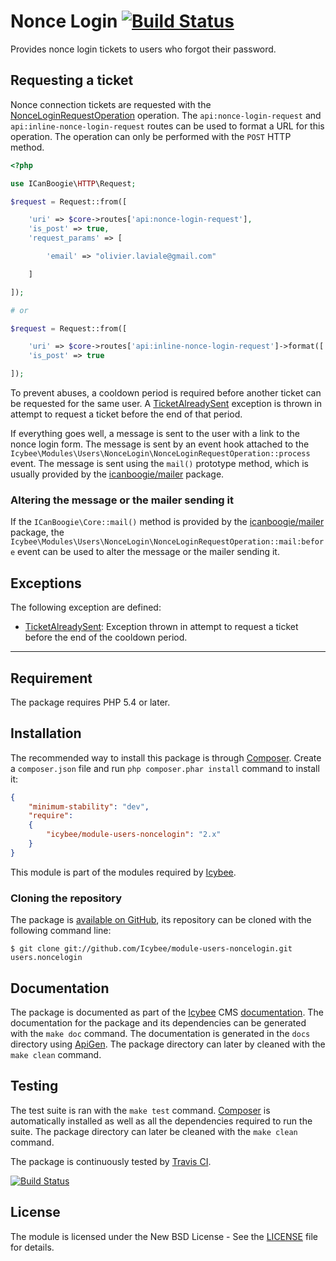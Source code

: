 # Nonce Login [![Build Status](https://travis-ci.org/Icybee/module-users-noncelogin.svg?branch=2.0)](https://travis-ci.org/Icybee/module-users-noncelogin)

Provides nonce login tickets to users who forgot their password.





## Requesting a ticket

Nonce connection tickets are requested with the [NonceLoginRequestOperation][] operation. The
`api:nonce-login-request` and `api:inline-nonce-login-request` routes can be used to format a URL
for this operation. The operation can only be performed with the `POST` HTTP method.

```php
<?php

use ICanBoogie\HTTP\Request;

$request = Request::from([

	'uri' => $core->routes['api:nonce-login-request'],
	'is_post' => true,
	'request_params' => [

		'email' => "olivier.laviale@gmail.com"

	]

]);

# or

$request = Request::from([

	'uri' => $core->routes['api:inline-nonce-login-request']->format(['email' => "olivier.laviale@gmail.com"]),
	'is_post' => true

]);
```

To prevent abuses, a cooldown period is required before another ticket can be requested for the
same user. A [TicketAlreadySent][] exception is thrown in attempt to request a ticket before
the end of that period.

If everything goes well, a message is sent to the user with a link to the nonce login form. The
message is sent by an event hook attached to the `Icybee\Modules\Users\NonceLogin\NonceLoginRequestOperation::process`
event. The message is sent using the `mail()` prototype method, which is usually provided by the
[icanboogie/mailer] package.





### Altering the message or the mailer sending it

If the `ICanBoogie\Core::mail()` method is provided by the [icanboogie/mailer] package,
the `Icybee\Modules\Users\NonceLogin\NonceLoginRequestOperation::mail:before` event can be used to
alter the message or the mailer sending it.





## Exceptions

The following exception are defined:

- [TicketAlreadySent][]: Exception thrown in attempt to request a ticket before the end of
the cooldown period.





----------





## Requirement

The package requires PHP 5.4 or later.





## Installation

The recommended way to install this package is through [Composer](http://getcomposer.org/).
Create a `composer.json` file and run `php composer.phar install` command to install it:

```json
{
	"minimum-stability": "dev",
	"require":
	{
		"icybee/module-users-noncelogin": "2.x"
	}
}
```

This module is part of the modules required by [Icybee](http://icybee.org).





### Cloning the repository

The package is [available on GitHub](https://github.com/Icybee/module-users-noncelogin), its repository can be
cloned with the following command line:

	$ git clone git://github.com/Icybee/module-users-noncelogin.git users.noncelogin





## Documentation

The package is documented as part of the [Icybee](http://icybee.org/) CMS
[documentation](http://icybee.org/docs/). The documentation for the package and its
dependencies can be generated with the `make doc` command. The documentation is generated in
the `docs` directory using [ApiGen](http://apigen.org/). The package directory can later by
cleaned with the `make clean` command.





## Testing

The test suite is ran with the `make test` command. [Composer](http://getcomposer.org/) is
automatically installed as well as all the dependencies required to run the suite. The package
directory can later be cleaned with the `make clean` command.

The package is continuously tested by [Travis CI](http://about.travis-ci.org/).

[![Build Status](https://travis-ci.org/Icybee/module-users-noncelogin.svg?branch=2.0)](https://travis-ci.org/Icybee/module-users-noncelogin)






## License

The module is licensed under the New BSD License - See the [LICENSE](LICENSE) file for details.





[icanboogie/mailer]: https://github.com/ICanBoogie/Mailer
[NonceLoginRequestOperation]: http://icybee.org/docs/class-Icybee.Modules.Users.NonceLogin.NonceLoginRequestOperation.html
[TicketAlreadySent]: http://icybee.org/docs/class-Icybee.Modules.Users.NonceLogin.TicketAlreadySent.html
